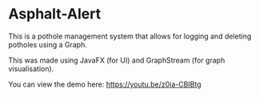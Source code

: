 # Asphalt-Alert
This is a pothole management system that allows for logging and deleting potholes using a Graph.

This was made using JavaFX (for UI) and GraphStream (for graph visualisation).

You can view the demo here: https://youtu.be/z0ia-CBIBtg

<!-- ![](image.png) -->




